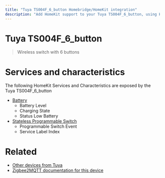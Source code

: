 ```yaml
---
title: "Tuya TS004F_6_button Homebridge/HomeKit integration"
description: "Add HomeKit support to your Tuya TS004F_6_button, using Homebridge, Zigbee2MQTT and homebridge-z2m."
---
```

<!---
This file has been GENERATED using src/docgen/docgen.ts
DO NOT EDIT THIS FILE MANUALLY!
-->
# Tuya TS004F_6_button
> Wireless switch with 6 buttons


# Services and characteristics
The following HomeKit Services and Characteristics are exposed by
the Tuya TS004F_6_button

* [Battery](../../battery.md)
  * Battery Level
  * Charging State
  * Status Low Battery
* [Stateless Programmable Switch](../../action.md)
  * Programmable Switch Event
  * Service Label Index


# Related
* [Other devices from Tuya](../index.md#tuya)
* [Zigbee2MQTT documentation for this device](https://www.zigbee2mqtt.io/devices/TS004F_6_button.html)